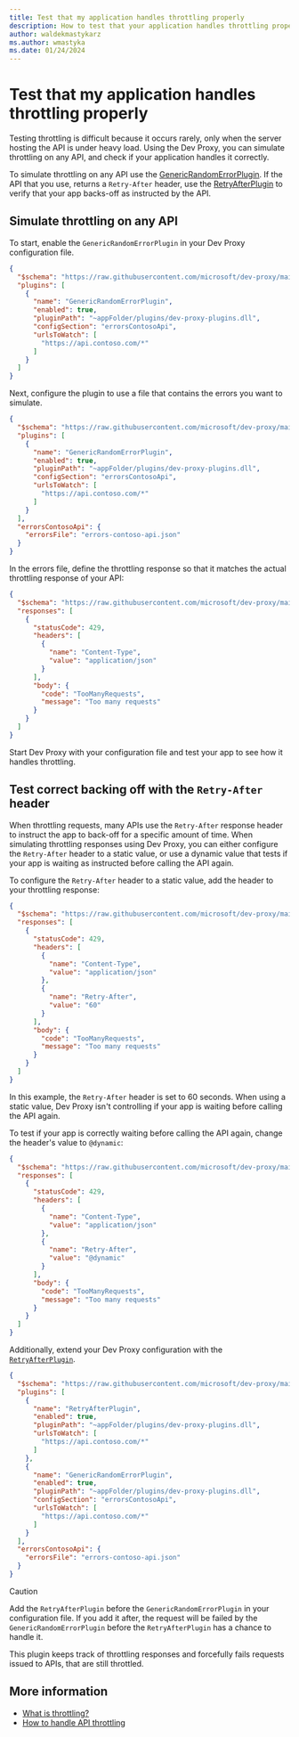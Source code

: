```yaml
---
title: Test that my application handles throttling properly
description: How to test that your application handles throttling properly
author: waldekmastykarz
ms.author: wmastyka
ms.date: 01/24/2024
---
```


# Test that my application handles throttling properly

Testing throttling is difficult because it occurs rarely, only when the server hosting the API is under heavy load. Using the Dev Proxy, you can simulate throttling on any API, and check if your application handles it correctly.

To simulate throttling on any API use the [GenericRandomErrorPlugin](../technical-reference/genericrandomerrorplugin.md). If the API that you use, returns a `Retry-After` header, use the [RetryAfterPlugin](../technical-reference/retryafterplugin.md) to verify that your app backs-off as instructed by the API.

## Simulate throttling on any API

To start, enable the `GenericRandomErrorPlugin` in your Dev Proxy configuration file.

```json
{
  "$schema": "https://raw.githubusercontent.com/microsoft/dev-proxy/main/schemas/v1.0/rc.schema.json",
  "plugins": [
    {
      "name": "GenericRandomErrorPlugin",
      "enabled": true,
      "pluginPath": "~appFolder/plugins/dev-proxy-plugins.dll",
      "configSection": "errorsContosoApi",
      "urlsToWatch": [
        "https://api.contoso.com/*"
      ]
    }
  ]
}
```

Next, configure the plugin to use a file that contains the errors you want to simulate.

```json
{
  "$schema": "https://raw.githubusercontent.com/microsoft/dev-proxy/main/schemas/v1.0/rc.schema.json",
  "plugins": [
    {
      "name": "GenericRandomErrorPlugin",
      "enabled": true,
      "pluginPath": "~appFolder/plugins/dev-proxy-plugins.dll",
      "configSection": "errorsContosoApi",
      "urlsToWatch": [
        "https://api.contoso.com/*"
      ]
    }
  ],
  "errorsContosoApi": {
    "errorsFile": "errors-contoso-api.json"
  }
}
```

In the errors file, define the throttling response so that it matches the actual throttling response of your API:

```json
{
  "$schema": "https://raw.githubusercontent.com/microsoft/dev-proxy/main/schemas/v1.0/genericrandomerrorplugin.schema.json",
  "responses": [
    {
      "statusCode": 429,
      "headers": [
        {
          "name": "Content-Type",
          "value": "application/json"
        }
      ],
      "body": {
        "code": "TooManyRequests",
        "message": "Too many requests"
      }
    }
  ]
}
```

Start Dev Proxy with your configuration file and test your app to see how it handles throttling.

## Test correct backing off with the `Retry-After` header

When throttling requests, many APIs use the `Retry-After` response header to instruct the app to back-off for a specific amount of time. When simulating throttling responses using Dev Proxy, you can either configure the `Retry-After` header to a static value, or use a dynamic value that tests if your app is waiting as instructed before calling the API again.

To configure the `Retry-After` header to a static value, add the header to your throttling response:

```json
{
  "$schema": "https://raw.githubusercontent.com/microsoft/dev-proxy/main/schemas/v1.0/genericrandomerrorplugin.schema.json",
  "responses": [
    {
      "statusCode": 429,
      "headers": [
        {
          "name": "Content-Type",
          "value": "application/json"
        },
        {
          "name": "Retry-After",
          "value": "60"
        }
      ],
      "body": {
        "code": "TooManyRequests",
        "message": "Too many requests"
      }
    }
  ]
}
```

In this example, the `Retry-After` header is set to 60 seconds. When using a static value, Dev Proxy isn't controlling if your app is waiting before calling the API again.

To test if your app is correctly waiting before calling the API again, change the header's value to `@dynamic`:

```json
{
  "$schema": "https://raw.githubusercontent.com/microsoft/dev-proxy/main/schemas/v1.0/genericrandomerrorplugin.schema.json",
  "responses": [
    {
      "statusCode": 429,
      "headers": [
        {
          "name": "Content-Type",
          "value": "application/json"
        },
        {
          "name": "Retry-After",
          "value": "@dynamic"
        }
      ],
      "body": {
        "code": "TooManyRequests",
        "message": "Too many requests"
      }
    }
  ]
}
```

Additionally, extend your Dev Proxy configuration with the [`RetryAfterPlugin`](../technical-reference/retryafterplugin.md).

```json
{
  "$schema": "https://raw.githubusercontent.com/microsoft/dev-proxy/main/schemas/v1.0/rc.schema.json",
  "plugins": [
    {
      "name": "RetryAfterPlugin",
      "enabled": true,
      "pluginPath": "~appFolder/plugins/dev-proxy-plugins.dll",
      "urlsToWatch": [
        "https://api.contoso.com/*"
      ]
    },
    {
      "name": "GenericRandomErrorPlugin",
      "enabled": true,
      "pluginPath": "~appFolder/plugins/dev-proxy-plugins.dll",
      "configSection": "errorsContosoApi",
      "urlsToWatch": [
        "https://api.contoso.com/*"
      ]
    }
  ],
  "errorsContosoApi": {
    "errorsFile": "errors-contoso-api.json"
  }
}
```

> [!CAUTION]
> Add the `RetryAfterPlugin` before the `GenericRandomErrorPlugin` in your configuration file. If you add it after, the request will be failed by the `GenericRandomErrorPlugin` before the `RetryAfterPlugin` has a chance to handle it.

This plugin keeps track of throttling responses and forcefully fails requests issued to APIs, that are still throttled.

## More information

- [What is throttling?](../concepts/what-is-throttling.md)
- [How to handle API throttling](../concepts/how-to-handle-api-throttling.md)
